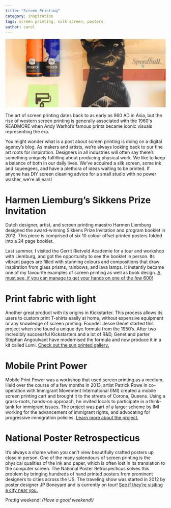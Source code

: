 ```yaml
---
title: "Screen Printing"
category: inspiration
tags: screen printing, silk screen, posters
author: carol
---
```


![Screen printing inpiration](2014-05-16-links/main.png)

The art of screen printing dates back to as early as 960 AD in Asia, but the rise of western screen printing is generally associated with the 1960's READMORE when Andy Warhol’s famous prints became iconic visuals representing the era.

You might wonder what is a post about screen printing is doing on a digital agency’s blog. As makers and artists, we’re always looking back to our fine art roots for inspiration. Designers in all industries will often say there’s something uniquely fulfilling about producing physical work. We like to keep a balance of both in our daily lives. We’ve acquired a silk screen, some ink and squeegees, and have a plethora of ideas waiting to be printed. If anyone has DIY screen cleaning advice for a small studio with no power washer, we’re all ears! 

# Harmen Liemburg’s Sikkens Prize Invitation
Dutch designer, artist, and screen printing maestro Harmen Liemburg designed the award-winning Sikkens Prize Invitation and program booklet in 2012. This piece is comprised of six 10 colour offset printed posters folded into a 24 page booklet. 

Last summer, I visited the Gerrit Rietveld Academie for a tour and workshop with Liemburg, and got the opportunity to see the booklet in person. Its vibrant pages are filled with stunning colours and compositions that draw inspiration from glass prisms, rainbows, and lava lamps. It instantly became one of my favourite examples of screen printing as well as book design. [A must see, if you can manage to get your hands on one of the few 600!](http://www.harmenliemburg.nl/2012/11/02/sikkens-prize-2012-print/)

# Print fabric with light
Another great product with its origins in Kickstarter. This process allows its users to custom print T-shirts easily at home, without expensive equipment or any knowledge of screen printing. Founder Jesse Genet started this project when she found a unique dye formula from the 1950’s. After two incredibly successful Kickstarters and a lot of R&D, Genet and parter Stéphan Angoulvant have modernised the formula and now produce it in a kit called Lumi. [Check out the sun printed gallery.](http://www.lumi.co/ideas)

# Mobile Print Power
Mobile Print Power was a workshop that used screen printing as a medium. Held over the course of a few months in 2013, artist Patrick Rowe in co-operation with Immigrant Movement International (IMI) created a mobile screen printing cart and brought it to the streets of Corona, Queens. Using a grass-roots, hands-on approach, he invited locals to participate in a think-tank for immigrant issues. The project was part of a larger scheme by IMI working for the advancement of immigrant rights, and advocating for progressive immigration policies. [Learn more about the project.](http://patrickroweonpaper.com/p/2013/01/04/mobile-screen-printing-cart/)

# National Poster Retrospecticus
It’s always a shame when you can't view beautifully crafted posters up close in person. One of the many splendours of screen printing is the physical qualities of the ink and paper, which is often lost in its translation to the computer screen. The National Poster Retrospecticus solves this problem by bringing hundreds of hand printed posters from prominent designers to cities across the US. The traveling show was started in 2012 by poster designer JP Boneyard and is currently on tour! [See if they’re visiting a city near you.](http://www.nationalposterretrospecticus.com/)

Prettig weekend! _(Have a good weekend!)_